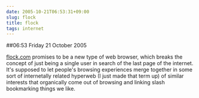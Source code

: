 ```yaml
---
date: 2005-10-21T06:53:31+09:00
slug: flock
title: flock
tags: internet
---
```


##06:53 Friday 21 October 2005

[flock.com](http://flock.com) promises to be a new type of web browser, which breaks the concept of just being a single user in search of the last page of the internet.   It's supposed to let people's browsing experiences merge together in some sort of internetally related hyperweb (I just made that term up) of similar interests that organically come out of browsing and linking slash bookmarking things we like.
